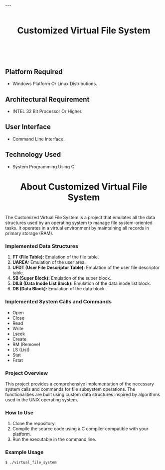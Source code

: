 ---<br><br>
# <h1 align="center"> Customized Virtual File System <h1>
<br><br>

## Platform Required
- Windows Platform Or Linux Distributions.

## Architectural Requirement
- INTEL 32 Bit Processor Or Higher.

## User Interface
- Command Line Interface.

## Technology Used
- System Programming Using C.

## <h1 align="center"> About Customized Virtual File System <h1>

The Customized Virtual File System is a project that emulates all the data structures used by an operating system to manage file system-oriented tasks. It operates in a virtual environment by maintaining all records in primary storage (RAM).

### Implemented Data Structures
1. **FT (File Table):** Emulation of the file table.
2. **UAREA:** Emulation of the user area.
3. **UFDT (User File Descriptor Table):** Emulation of the user file descriptor table.
4. **SB (Super Block):** Emulation of the super block.
5. **DILB (Data Inode List Block):** Emulation of the data inode list block.
6. **DB (Data Block):** Emulation of the data block.

### Implemented System Calls and Commands
- Open
- Close
- Read
- Write
- Lseek
- Create
- RM (Remove)
- LS (List)
- Stat
- Fstat

### Project Overview
This project provides a comprehensive implementation of the necessary system calls and commands for file subsystem operations. The functionalities are built using custom data structures inspired by algorithms used in the UNIX operating system.

### How to Use
1. Clone the repository.
2. Compile the source code using a C compiler compatible with your platform.
3. Run the executable in the command line.

### Example Usage
```bash
$ ./virtual_file_system
